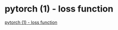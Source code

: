 # pytorch (1) - loss function
[pytorch (1) - loss function](https://aiwithcloud.com/2022/09/16/pytorch_1___loss_function/)